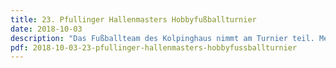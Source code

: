 ```yaml
---
title: 23. Pfullinger Hallenmasters Hobbyfußballturnier
date: 2018-10-03
description: "Das Fußballteam des Kolpinghaus nimmt am Turnier teil. Mehr infos unter <a href='https://cvjm-pfullingen.de/content.php?pid=601/' target='_blank'>https://cvjm-pfullingen.de</a>"
pdf: 2018-10-03-23-pfullinger-hallenmasters-hobbyfussballturnier
---
```

